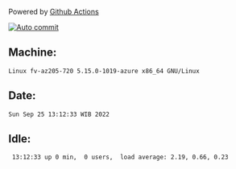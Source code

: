 Powered by [Github Actions](https://github.com/features/actions)

[![Auto commit](https://github.com/hiage/workstation/workflows/Auto%20commit/badge.svg)](https://github.com/hiage/workstation/actions?query=workflow%3A%22Auto+commit%22)

## Machine:
```
Linux fv-az205-720 5.15.0-1019-azure x86_64 GNU/Linux
```
## Date:
```
Sun Sep 25 13:12:33 WIB 2022
```
## Idle:
```
 13:12:33 up 0 min,  0 users,  load average: 2.19, 0.66, 0.23
```
